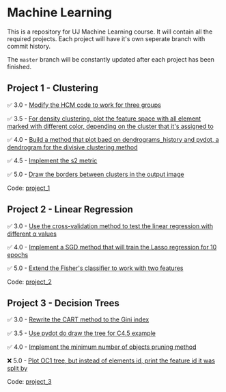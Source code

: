 # Machine Learning

This is a repository for UJ Machine Learning course. It will contain all the required projects. Each project will have it's own seperate branch with commit history.

The `master` branch will be constantly updated after each project has been finished.

## Project 1 - Clustering

:white_check_mark: 3.0 - [Modify the HCM code to work for three groups](https://github.com/frieZZerr/UJ-Machine-Learning/commit/f1828ec9ce47e2989ac34002427fe9fd89114b49)

:white_check_mark: 3.5 - [For density clustering, plot the feature space with all element marked with different color, depending on the cluster that it's assigned to](https://github.com/frieZZerr/UJ-Machine-Learning/commit/4ec1c133dbd6ee98d44985c698857224e8b2be74)

:white_check_mark: 4.0 - [Build a method that plot baed on dendrograms_history and pydot, a dendrogram for the divisive clustering method](https://github.com/frieZZerr/UJ-Machine-Learning/commit/1e24c71d6f4c69eb44fb2d02835caec01a1b8611)

:white_check_mark: 4.5 - [Implement the s2 metric](https://github.com/frieZZerr/UJ-Machine-Learning/commit/ca0b447f0231fabf7edd9e2f4c5ef4a332d6da07)

:white_check_mark: 5.0 - [Draw the borders between clusters in the output image](https://github.com/frieZZerr/UJ-Machine-Learning/commit/764790c5098ceb439d19bfc2d377124c3a3c9a3e)

Code: [project_1](https://github.com/frieZZerr/UJ-Machine-Learning/tree/project_1)

## Project 2 - Linear Regression

:white_check_mark: 3.0 - [Use the cross-validation method to test the linear regression with different α values](https://github.com/frieZZerr/UJ-Machine-Learning/commit/f13a287873a41a844e65b61eb1fe4b95194e590b)

:white_check_mark: 4.0 - [Implement a SGD method that will train the Lasso regression for 10 epochs](https://github.com/frieZZerr/UJ-Machine-Learning/commit/4b98fa59f2100ce5dde41704187ecae0d8d2fd9b)

:white_check_mark: 5.0 - [Extend the Fisher's classifier to work with two features](https://github.com/frieZZerr/UJ-Machine-Learning/commit/11ed262a82837f784654621cb3fbdfcfbfcac0f7)

Code: [project_2](https://github.com/frieZZerr/UJ-Machine-Learning/tree/project_2)

## Project 3 - Decision Trees

:white_check_mark: 3.0 - [Rewrite the CART method to the Gini index](https://github.com/frieZZerr/UJ-Machine-Learning/commit/1f5f79db4bb75a1a61ae730e49d50fe8bfc34065)

:white_check_mark: 3.5 - [Use pydot do draw the tree for C4.5 example](https://github.com/frieZZerr/UJ-Machine-Learning/commit/46f6487c215c9cb8f837281f02b4ae0a2215c66d)

:white_check_mark: 4.0 - [Implement the minimum number of objects pruning method](https://github.com/frieZZerr/UJ-Machine-Learning/commit/ae5849ef912d035b15c52b73a6d0182d4d456a42)

:x: 5.0 - [Plot OC1 tree, but instead of elements id, print the feature id it was split by]()

Code: [project_3](https://github.com/frieZZerr/UJ-Machine-Learning/tree/project_3)
